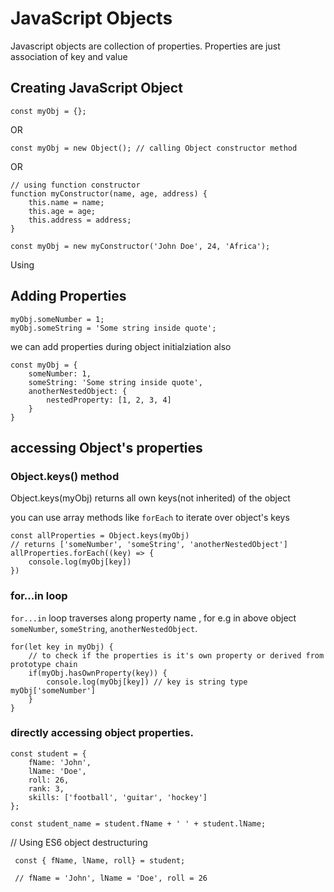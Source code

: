 # JavaScript Objects

Javascript objects are collection of properties. 
Properties are just association of key and value

## Creating JavaScript Object

```
const myObj = {}; 

```
OR
```
const myObj = new Object(); // calling Object constructor method

```
OR 
```
// using function constructor
function myConstructor(name, age, address) {
    this.name = name;
    this.age = age;
    this.address = address;
}

const myObj = new myConstructor('John Doe', 24, 'Africa');
```
Using 
## Adding Properties

```
myObj.someNumber = 1;
myObj.someString = 'Some string inside quote';

```

we can add properties during object initialziation also

```
const myObj = {
    someNumber: 1,
    someString: 'Some string inside quote',
    anotherNestedObject: {
        nestedProperty: [1, 2, 3, 4]
    }
}
```

## accessing Object's properties

### Object.keys() method
Object.keys(myObj) returns all own keys(not inherited) of the object

you can use array methods like `forEach` to iterate over object's keys
```
const allProperties = Object.keys(myObj) 
// returns ['someNumber', 'someString', 'anotherNestedObject']
allProperties.forEach((key) => {
    console.log(myObj[key])
})
```

### for...in loop

`for...in` loop traverses along property name , for e.g in above object `someNumber`, `someString`, `anotherNestedObject`.

```
for(let key in myObj) {
    // to check if the properties is it's own property or derived from prototype chain
    if(myObj.hasOwnProperty(key)) {
        console.log(myObj[key]) // key is string type myObj['someNumber']
    }
}
```
### directly accessing object properties.
```
const student = {
    fName: 'John',
    lName: 'Doe',
    roll: 26,
    rank: 3,
    skills: ['football', 'guitar', 'hockey']
};

const student_name = student.fName + ' ' + student.lName;
```
// Using ES6 object destructuring

```
 const { fName, lName, roll} = student; 

 // fName = 'John', lName = 'Doe', roll = 26
```






